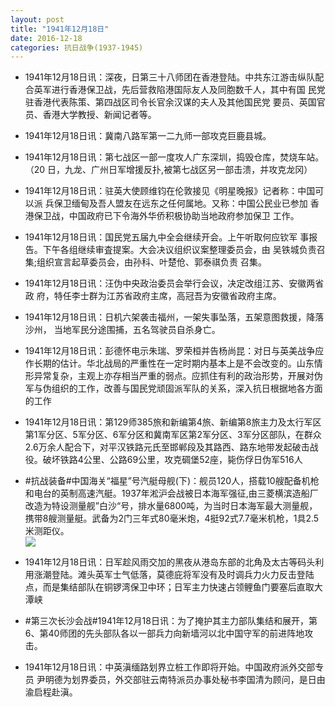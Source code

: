 ```yaml
---
layout: post
title: "1941年12月18日"
date: 2016-12-18
categories: 抗日战争(1937-1945)
---
```


<meta name="referrer" content="no-referrer" />

- 1941年12月18日讯：深夜，日第三十八师团在香港登陆。中共东江游击纵队配合英军进行香港保卫战，先后营救陷港国际友人及同胞数千人，其中有国 民党驻香港代表陈策、第四战区司令长官余汉谋的夫人及其他国民党 要员、英国官员、香港大学教授、新闻记者等。 

- 1941年12月18日讯：冀南八路军第一二九师一部攻克巨鹿县城。 

- 1941年12月18日讯：第七战区一部一度攻人广东深圳，捣毁仓库，焚烧车站。（20 日，九龙、广州日军增援反扑,被第七战区另一部击溃，并攻克龙冈） 

- 1941年12月18日讯：驻英大使顾维钧在伦敦接见《明星晚报》记者称：中国可以派 兵保卫缅甸及吾人盟友在远东之任何属地。又称：中国公民业已参加 香港保卫战，中国政府已下令海外华侨积极协助当地政府参加保卫 工作。 

- 1941年12月18日讯：国民党五届九中全会继续开会。上午听取何应钦军 事报告。下午各组继续审査提案。大会决议组织议案整理委员会，由 吴铁城负责召集;组织宣言起草委员会，由孙科、叶楚伧、郭泰祺负责 召集。 

- 1941年12月18日讯：汪伪中央政治委员会举行会议，决定改组江苏、安徽两省政 府，特任李士群为江苏省政府主席，高冠吾为安徽省政府主席。 

- 1941年12月18日讯：日机六架袭击福州，一架失事坠落，五架意图救援，降落沙州， 当地军民分途围捕，五名驾驶员自杀身亡。 

- 1941年12月18日讯：彭德怀电示朱瑞、罗荣桓并告杨尚昆：对日与英美战争应作长期的估计。华北战局的严重性在一定时期内基本上是不会改变的。山东情形异常复杂，主观上亦存相当严重的弱点。应抓住有利的政治形势，开展对伪军与伪组织的工作，改善与国民党顽固派军队的关系，深入抗日根据地各方面的工作 

- 1941年12月18日讯：第129师385旅和新编第4旅、新编第8旅主力及太行军区第1军分区、5军分区、6军分区和冀南军区第2军分区、3军分区部队，在群众2.6万余人配合下，对平汉铁路元氏至邯郸段及其路西、路东地带发起破击战役。破坏铁路4公里、公路69公里，攻克碉堡52座，毙伤俘日伪军516人 

- #抗战装备#中国海关“福星”号汽艇母舰(下)：舰员120人，搭载10艘配备机枪和电台的英制高速汽艇。1937年淞沪会战被日本海军强征,由三菱横滨造船厂改造为特设测量舰”白沙“号，排水量6800吨，为当时日本海军最大测量舰，携带8艘测量艇。武备为2门三年式80毫米炮，4挺92式7.7毫米机枪，1具2.5米测距仪。 <br/><img src="https://ww4.sinaimg.cn/large/aca367d8jw1fauppcjs8uj20dw10adme.jpg" />

- 1941年12月18日讯：日军趁风雨交加的黑夜从港岛东部的北角及太古等码头利用涨潮登陆。滩头英军士气低落，莫德庇将军没有及时调兵力火力反击登陆点，而是集结部队在铜锣湾保卫中环；日军主力快速占领鲤鱼门要塞后直取大潭峡 

- #第三次长沙会战#1941年12月18日讯：为了掩护其主力部队集结和展开，第6、第40师团的先头部队各以一部兵力向新墙河以北中国守军的前进阵地攻击。 

- 1941年12月18日讯：中英滇缅路划界立桩工作即将开始。中国政府派外交部专员 尹明德为划界委员，外交部驻云南特派员办事处秘书李国清为顾问，是日由渝启程赴滇。 

